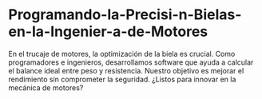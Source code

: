 # Programando-la-Precisi-n-Bielas-en-la-Ingenier-a-de-Motores
En el trucaje de motores, la optimización de la biela es crucial. Como programadores e ingenieros, desarrollamos software que ayuda a calcular el balance ideal entre peso y resistencia. Nuestro objetivo es mejorar el rendimiento sin comprometer la seguridad. ¿Listos para innovar en la mecánica de motores?
